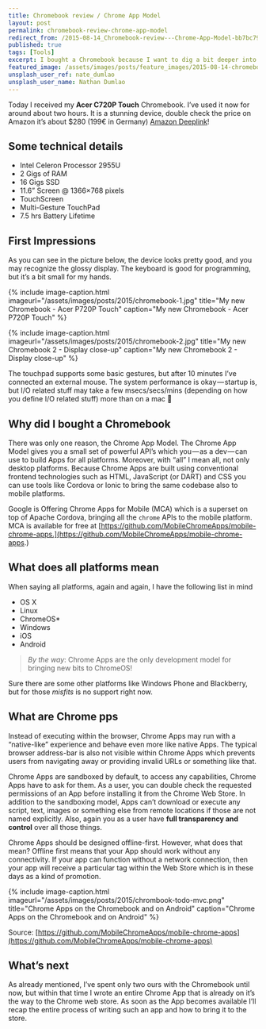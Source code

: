 ```yaml
---
title: Chromebook review / Chrome App Model
layout: post
permalink: chromebook-review-chrome-app-model
redirect_from: /2015-08-14_Chromebook-review---Chrome-App-Model-bb7bc7977a11
published: true
tags: [Tools]
excerpt: I bought a Chromebook because I want to dig a bit deeper into the Chrome App Model from a developers perspective. Check out what happened...
featured_image: /assets/images/posts/feature_images/2015-08-14-chromebook-review-chrome-app-model.jpg
unsplash_user_ref: nate_dumlao
unsplash_user_name: Nathan Dumlao
---
```

Today I received my **Acer C720P Touch** Chromebook. I’ve used it now for around about two hours. It is a stunning device, double check the price on Amazon it’s about $280 (199€ in Germany) [Amazon Deeplink](http://www.amazon.com/Acer-Chromebook-11-6-Inch-Touchscreen-Moonstone/dp/B00H7WF22K/ref=sr_1_1?ie=UTF8&qid=1439573518&sr=8-1&keywords=acer+c720p)!

## Some technical details

- Intel Celeron Processor 2955U
- 2 Gigs of RAM
- 16 Gigs SSD
- 11.6” Screen @ 1366×768 pixels
- TouchScreen
- Multi-Gesture TouchPad
- 7.5 hrs Battery Lifetime

## First Impressions

As you can see in the picture below, the device looks pretty good, and you may recognize the glossy display. The keyboard is good for programming, but it’s a bit small for my hands.

{% include image-caption.html imageurl="/assets/images/posts/2015/chromebook-1.jpg"
title="My new Chromebook - Acer P720P Touch" caption="My new Chromebook - Acer P720P Touch" %}

{% include image-caption.html imageurl="/assets/images/posts/2015/chromebook-2.jpg"
title="My new Chromebook 2 - Display close-up" caption="My new Chromebook 2 - Display close-up" %}

The touchpad supports some basic gestures, but after 10 minutes I’ve connected an external mouse. The system performance is okay — startup is, but I/O related stuff may take a few msecs/secs/mins (depending on how you define I/O related stuff) more than on a mac 🙂

## Why did I bought a Chromebook

There was only one reason, the Chrome App Model. The Chrome App Model gives you a small set of powerful API’s which you — as a dev — can use to build Apps for all platforms. Moreover, with “all” I mean all, not only desktop platforms. Because Chrome Apps are built using conventional frontend technologies such as HTML, JavaScript (or DART) and CSS you can use tools like Cordova or Ionic to bring the same codebase also to mobile platforms.

Google is Offering Chrome Apps for Mobile (MCA) which is a superset on top of Apache Cordova, bringing all the `chrome` APIs to the mobile platform. MCA is available for free at [https://github.com/MobileChromeApps/mobile-chrome-apps.](https://github.com/MobileChromeApps/mobile-chrome-apps.)

## What does all platforms mean

When saying all platforms, again and again, I have the following list in mind

- OS X
- Linux
- ChromeOS*
- Windows
- iOS
- Android

> *By the way*: Chrome Apps are the only development model for bringing new bits to ChromeOS!

Sure there are some other platforms like Windows Phone and Blackberry, but for those *misfits* is no support right now.

## What are Chrome pps

Instead of executing within the browser, Chrome Apps may run with a “native-like” experience and behave even more like native Apps. The typical browser address-bar is also not visible within Chrome Apps which prevents users from navigating away or providing invalid URLs or something like that.

Chrome Apps are sandboxed by default, to access any capabilities, Chrome Apps have to ask for them. As a user, you can double check the requested permissions of an App before installing it from the Chrome Web Store. In addition to the sandboxing model, Apps can’t download or execute any script, text, images or something else from remote locations if those are not named explicitly. Also, again you as a user have **full transparency and control** over all those things.

Chrome Apps should be designed offline-first. However, what does that mean? Offline first means that your App should work without any connectivity. If your app can function without a network connection, then your app will receive a particular tag within the Web Store which is in these days as a kind of promotion.

{% include image-caption.html imageurl="/assets/images/posts/2015/chrombook-todo-mvc.png"
title="Chrome Apps on the Chromebook and on Android" caption="Chrome Apps on the Chromebook and on Android" %}

Source: [https://github.com/MobileChromeApps/mobile-chrome-apps](https://github.com/MobileChromeApps/mobile-chrome-apps)

## What’s next

As already mentioned, I’ve spent only two ours with the Chromebook until now, but within that time I wrote an entire Chrome App that is already on it’s the way to the Chrome web store. As soon as the App becomes available I’ll recap the entire process of writing such an app and how to bring it to the store.


